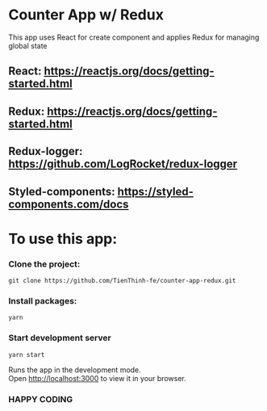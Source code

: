 # Counter App w/ Redux

This app uses React for create component and applies Redux for managing global state

## React: https://reactjs.org/docs/getting-started.html

## Redux: https://reactjs.org/docs/getting-started.html

## Redux-logger: https://github.com/LogRocket/redux-logger

## Styled-components: https://styled-components.com/docs




# To use this app:

### Clone the project:
`git clone https://github.com/TienThinh-fe/counter-app-redux.git`

### Install packages:
`yarn`

### Start development server
`yarn start`

Runs the app in the development mode.\
Open [http://localhost:3000](http://localhost:3000) to view it in your browser.


### HAPPY CODING
